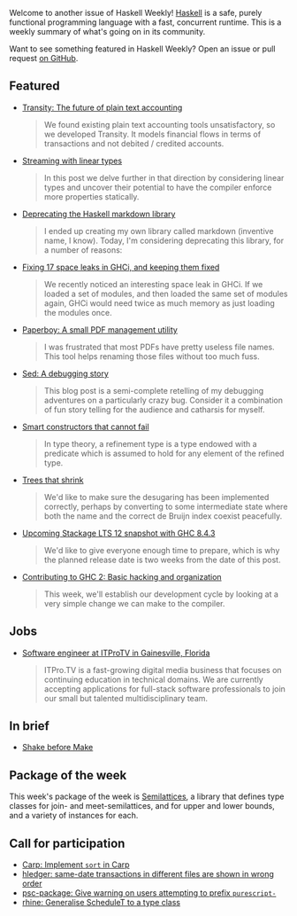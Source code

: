 Welcome to another issue of Haskell Weekly!
[Haskell](https://www.haskell.org) is a safe, purely functional programming language with a fast, concurrent runtime.
This is a weekly summary of what's going on in its community.

Want to see something featured in Haskell Weekly?
Open an issue or pull request [on GitHub](https://github.com/haskellweekly/haskellweekly.github.io).

## Featured

-   [Transity: The future of plain text accounting](https://www.feram.io/blog/2018-06-05_transity_the_future_of_plain_text_accounting/)

    > We found existing plain text accounting tools unsatisfactory, so we developed Transity. It models financial flows in terms of transactions and not debited / credited accounts.

-   [Streaming with linear types](https://www.tweag.io/posts/2018-06-21-linear-streams.html)

    > In this post we delve further in that direction by considering linear types and uncover their potential to have the compiler enforce more properties statically.

-   [Deprecating the Haskell markdown library](https://www.snoyman.com/blog/2018/06/deprecating-haskell-markdown-library)

    > I ended up creating my own library called markdown (inventive name, I know). Today, I'm considering deprecating this library, for a number of reasons:

-   [Fixing 17 space leaks in GHCi, and keeping them fixed](https://simonmar.github.io/posts/2018-06-20-Finding-fixing-space-leaks.html)

    > We recently noticed an interesting space leak in GHCi. If we loaded a set of modules, and then loaded the same set of modules again, GHCi would need twice as much memory as just loading the modules once.

-   [Paperboy: A small PDF management utility](https://github.com/2mol/pboy/tree/a85329bf17557beae73ca9a97f9935a61f050432)

    > I was frustrated that most PDFs have pretty useless file names. This tool helps renaming those files without too much fuss.

-   [Sed: A debugging story](https://www.fpcomplete.com/blog/2018/06/sed-a-debugging-story)

    > This blog post is a semi-complete retelling of my debugging adventures on a particularly crazy bug. Consider it a combination of fun story telling for the audience and catharsis for myself.

-   [Smart constructors that cannot fail](https://markkarpov.com/post/smart-constructors-that-cannot-fail.html)

    > In type theory, a refinement type is a type endowed with a predicate which is assumed to hold for any element of the refined type.

-   [Trees that shrink](https://vaibhavsagar.com/blog/2018/06/19/trees-that-shrink/)

    > We'd like to make sure the desugaring has been implemented correctly, perhaps by converting to some intermediate state where both the name and the correct de Bruijn index coexist peacefully.

-   [Upcoming Stackage LTS 12 snapshot with GHC 8.4.3](https://www.stackage.org/blog/2018/06/upcoming-lts-12-ghc-8-4-3)

    > We'd like to give everyone enough time to prepare, which is why the planned release date is two weeks from the date of this post.

-   [Contributing to GHC 2: Basic hacking and organization](https://mmhaskell.com/blog/2018/6/18/contributing-to-ghc-2-basic-hacking-and-organization)

    > This week, we'll establish our development cycle by looking at a very simple change we can make to the compiler.

## Jobs

-   [Software engineer at ITProTV in Gainesville, Florida](https://functionaljobs.com/jobs/9080-software-engineer-developer-at-itprotv)

    > ITPro.TV is a fast-growing digital media business that focuses on continuing education in technical domains. We are currently accepting applications for full-stack software professionals to join our small but talented multidisciplinary team.

## In brief

-   [Shake before Make](https://github.com/swift-nav/shake-before-make/blob/0a47f66015a1cf4f742f2c938b3d75c1ff070ac9/Shake.pdf)

## Package of the week

This week's package of the week is [Semilattices](https://hackage.haskell.org/package/semilattices-0.0.0.1),
a library that defines type classes for join- and meet-semilattices, and for upper and lower bounds, and a variety of instances for each.

## Call for participation

-   [Carp: Implement `sort` in Carp](https://github.com/carp-lang/Carp/issues/252)
-   [hledger: same-date transactions in different files are shown in wrong order](https://github.com/simonmichael/hledger/issues/817)
-   [psc-package: Give warning on users attempting to prefix `purescript-`](https://github.com/purescript/psc-package/issues/120)
-   [rhine: Generalise ScheduleT to a type class](https://github.com/turion/rhine/issues/87)
